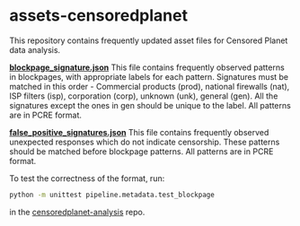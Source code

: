 # assets-censoredplanet
This repository contains frequently updated asset files for Censored Planet data analysis.

[**blockpage_signature.json**](https://assets.censoredplanet.org/blockpage_signatures.json)
This file contains frequently observed patterns in blockpages, with appropriate labels for each pattern. 
Signatures must be matched in this order - Commercial products (prod), national firewalls (nat), ISP filters (isp), corporation (corp), unknown (unk), general (gen).
All the signatures except the ones in gen should be unique to the label. 
All patterns are in PCRE format. 

[**false_positive_signatures.json**](https://assets.censoredplanet.org/false_positive_signatures.json)
This file contains frequently observed unexpected responses which do not indicate censorship. These patterns should be matched before blockpage patterns. 
All patterns are in PCRE format.

To test the correctness of the format, run:
```bash
python -m unittest pipeline.metadata.test_blockpage
```
in the [censoredplanet-analysis](https://github.com/censoredplanet/censoredplanet-analysis/blob/master/docs/development.md) repo.